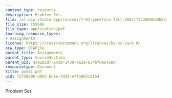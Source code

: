 ```yaml
---
content_type: resource
description: Problem Set.
file: /ol-ocw-studio-app/courses/7-03-genetics-fall-2004/f2728606d0b5bd8e3d36e7fa9b5c8154_pset1.pdf
file_size: 155686
file_type: application/pdf
learning_resource_types:
- Assignments
license: https://creativecommons.org/licenses/by-nc-sa/4.0/
ocw_type: OCWFile
parent_title: Assignments
parent_type: CourseSection
parent_uid: 439282d7-2438-1439-aa2a-634bf6e6428c
resourcetype: Document
title: pset1.pdf
uid: f2728606-d0b5-bd8e-3d36-e7fa9b5c8154
---
```

Problem Set.